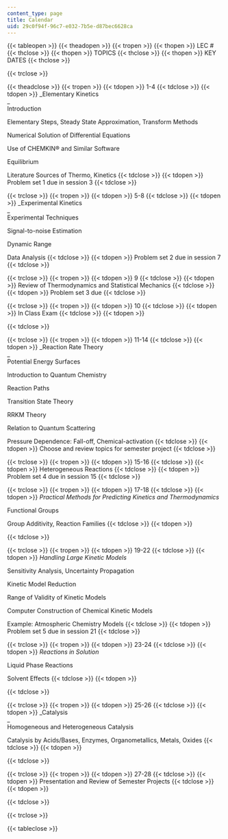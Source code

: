 ```yaml
---
content_type: page
title: Calendar
uid: 29c0f94f-96c7-e032-7b5e-d87bec6628ca
---
```


{{< tableopen >}}
{{< theadopen >}}
{{< tropen >}}
{{< thopen >}}
LEC #
{{< thclose >}}
{{< thopen >}}
TOPICS
{{< thclose >}}
{{< thopen >}}
KEY DATES
{{< thclose >}}

{{< trclose >}}

{{< theadclose >}}
{{< tropen >}}
{{< tdopen >}}
1-4
{{< tdclose >}}
{{< tdopen >}}
_Elementary Kinetics  
_  
Introduction  
  
Elementary Steps, Steady State Approximation, Transform Methods  
  
Numerical Solution of Differential Equations  
  
Use of CHEMKIN® and Similar Software  
  
Equilibrium  
  
Literature Sources of Thermo, Kinetics
{{< tdclose >}}
{{< tdopen >}}
Problem set 1 due in session 3
{{< tdclose >}}

{{< trclose >}}
{{< tropen >}}
{{< tdopen >}}
5-8
{{< tdclose >}}
{{< tdopen >}}
_Experimental Kinetics  
_  
Experimental Techniques  
  
Signal-to-noise Estimation  
  
Dynamic Range  
  
Data Analysis
{{< tdclose >}}
{{< tdopen >}}
Problem set 2 due in session 7
{{< tdclose >}}

{{< trclose >}}
{{< tropen >}}
{{< tdopen >}}
9
{{< tdclose >}}
{{< tdopen >}}
Review of Thermodynamics and Statistical Mechanics
{{< tdclose >}}
{{< tdopen >}}
Problem set 3 due
{{< tdclose >}}

{{< trclose >}}
{{< tropen >}}
{{< tdopen >}}
10
{{< tdclose >}}
{{< tdopen >}}
In Class Exam
{{< tdclose >}}
{{< tdopen >}}

{{< tdclose >}}

{{< trclose >}}
{{< tropen >}}
{{< tdopen >}}
11-14
{{< tdclose >}}
{{< tdopen >}}
_Reaction Rate Theory  
_  
Potential Energy Surfaces  
  
Introduction to Quantum Chemistry  
  
Reaction Paths  
  
Transition State Theory  
  
RRKM Theory  
  
Relation to Quantum Scattering  
  
Pressure Dependence: Fall-off, Chemical-activation
{{< tdclose >}}
{{< tdopen >}}
Choose and review topics for semester project
{{< tdclose >}}

{{< trclose >}}
{{< tropen >}}
{{< tdopen >}}
15-16
{{< tdclose >}}
{{< tdopen >}}
Heterogeneous Reactions
{{< tdclose >}}
{{< tdopen >}}
Problem set 4 due in session 15
{{< tdclose >}}

{{< trclose >}}
{{< tropen >}}
{{< tdopen >}}
17-18
{{< tdclose >}}
{{< tdopen >}}
_Practical Methods for Predicting Kinetics and Thermodynamics_  
  
Functional Groups  
  
Group Additivity, Reaction Families
{{< tdclose >}}
{{< tdopen >}}

{{< tdclose >}}

{{< trclose >}}
{{< tropen >}}
{{< tdopen >}}
19-22
{{< tdclose >}}
{{< tdopen >}}
_Handling Large Kinetic Models_  
  
Sensitivity Analysis, Uncertainty Propagation  
  
Kinetic Model Reduction  
  
Range of Validity of Kinetic Models  
  
Computer Construction of Chemical Kinetic Models  
  
Example: Atmospheric Chemistry Models
{{< tdclose >}}
{{< tdopen >}}
Problem set 5 due in session 21
{{< tdclose >}}

{{< trclose >}}
{{< tropen >}}
{{< tdopen >}}
23-24
{{< tdclose >}}
{{< tdopen >}}
_Reactions in Solution_  
  
Liquid Phase Reactions  
  
Solvent Effects
{{< tdclose >}}
{{< tdopen >}}

{{< tdclose >}}

{{< trclose >}}
{{< tropen >}}
{{< tdopen >}}
25-26
{{< tdclose >}}
{{< tdopen >}}
_Catalysis  
_  
Homogeneous and Heterogeneous Catalysis  
  
Catalysis by Acids/Bases, Enzymes, Organometallics, Metals, Oxides
{{< tdclose >}}
{{< tdopen >}}

{{< tdclose >}}

{{< trclose >}}
{{< tropen >}}
{{< tdopen >}}
27-28
{{< tdclose >}}
{{< tdopen >}}
Presentation and Review of Semester Projects
{{< tdclose >}}
{{< tdopen >}}

{{< tdclose >}}

{{< trclose >}}

{{< tableclose >}}